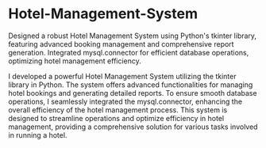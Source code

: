 # Hotel-Management-System
Designed a robust Hotel Management System using Python's tkinter library, featuring advanced booking management and comprehensive report generation. Integrated mysql.connector for efficient database operations, optimizing hotel management efficiency.




I developed a powerful Hotel Management System utilizing the tkinter library in Python. The system offers advanced functionalities for managing hotel bookings and generating detailed reports. To ensure smooth database operations, I seamlessly integrated the mysql.connector, enhancing the overall efficiency of the hotel management process. This system is designed to streamline operations and optimize efficiency in hotel management, providing a comprehensive solution for various tasks involved in running a hotel.
